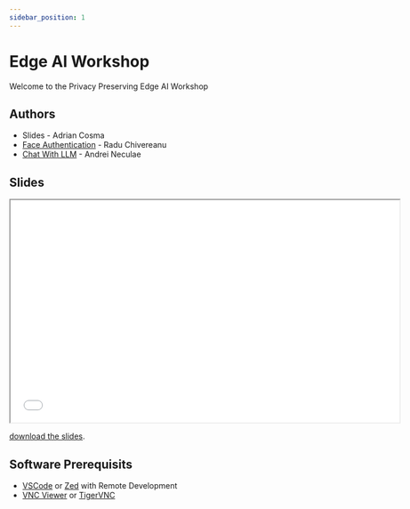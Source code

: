 ```yaml
---
sidebar_position: 1
---
```


# Edge AI Workshop
Welcome to the Privacy Preserving Edge AI Workshop

## Authors

- Slides - Adrian Cosma
- [Face Authentication](./face_authentication) - Radu Chivereanu
- [Chat With LLM](./chat_with_llm) - Andrei Neculae

## Slides

<iframe src="/slides/0_introduction.pdf" loading="lazy" width="700" height="400">
    Not able to display the slides
</iframe>

<a href="/slides/0_cintroduction.pdf" target="_blank">download the slides</a>.

## Software Prerequisits

- [VSCode](https://code.visualstudio.com) or [Zed](https://zed.dev) with Remote Development
- [VNC Viewer](https://www.realvnc.com/en/connect/download/viewer/) or [TigerVNC](https://tigervnc.org)
